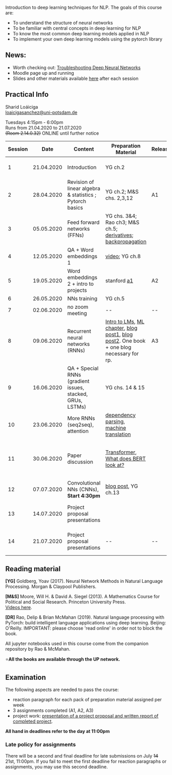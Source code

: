 
Introduction to deep learning techniques for NLP. The goals of this course are:  

- To understand the structure of neural networks  
- To be familiar with central concepts in deep learning for NLP  
- To know the most common deep learning models applied in NLP  
- To implement your own deep learning models using the pytorch library  

## News: 

- Worth checking out: [Troubleshooting Deep Neural Networks](http://josh-tobin.com/assets/pdf/troubleshooting-deep-neural-networks-01-19.pdf)
- Moodle page up and running  
- Slides and other materials available [here](https://github.com/compling-potsdam/sose20-deep-nlp/tree/master/docs/materials) after each session 

## Practical Info

Sharid Loáiciga  
<loaicigasanchez@uni-potsdam.de>  

Tuesdays 4:15pm - 6:00pm  
Runs from 21.04.2020 to 21.07.2020  
~~(Room 2.14.0.32)~~ ONLINE until further notice  


| Session  | Date  | Content  | Preparation Material  | Release | Due    | 
|---|---|---|---|---|---|
| 1  | 21.04.2020  | Introduction  |   YG ch.2       |       |  reaction paragraph not required    |
| 2  | 28.04.2020  | Revision of linear algebra & statistics ; Pytorch basics | YG ch.2; M&S chs. 2,3,12  | A1  | rp + set up |
| 3  | 05.05.2020  | Feed forward networks (FFNs)   |  YG chs. 3&4; Rao ch3; M&S ch.5; [derivatives](http://cs231n.stanford.edu/handouts/derivatives.pdf); [backpropagation](http://colah.github.io/posts/2015-08-Backprop/) |   | rp  |
| 4  | 12.05.2020 | QA + Word embeddings 1 | [video](https://www.youtube.com/watch?v=kEMJRjEdNzM); YG ch.8  |  | rp + A1  |
| 5  | 19.05.2020 |   Word embeddings 2 + intro to projects   | stanford [a1](http://web.stanford.edu/class/cs224n/assignments/a1.zip)   | A2  |---|
| 6  |  26.05.2020 | NNs training                   | YG ch.5  |               |  rp |
| 7  |  02.06.2020 | no zoom meeting   | --  |   --   |  A2   |
| 8  |  09.06.2020 | Recurrent neural networks (RNNs)   | [Intro to LMs](https://web.stanford.edu/~jurafsky/slp3/3.pdf), [ML chapter](http://www.deeplearningbook.org/contents/rnn.html), [blog post1](http://karpathy.github.io/2015/05/21/rnn-effectiveness/), [blog post2](http://norvig.com/chomsky.html). One book + one blog necessary for rp. | A3  | rp | 
| 9  |  16.06.2020    | QA + Special RNNs (gradient issues, stacked, GRUs, LSTMs) |  YG chs. 14 & 15  |   | rp  |
| 10  | 23.06.2020 | More RNNs (seq2seq), attention          |  [dependency parsing](https://www.youtube.com/watch?v=nC9_RfjYwqA&t=1918s), [machine translation](https://www.youtube.com/watch?v=IxQtK2SjWWM)  |     |rp   |
| 11  | 30.06.2020  |   Paper discussion  | [Transformer](http://papers.nips.cc/paper/7181-attention-is-all-you-need.pdf), [What does BERT look at?](https://www-nlp.stanford.edu/pubs/clark2019what.pdf) |  | A3 + rp + group contracts (03.07.20) + pick project topic |
| 12  | 07.07.2020  | Convolutional NNs (CNNs), **Start 4:30pm**  | [blog post](https://adeshpande3.github.io/adeshpande3.github.io/A-Beginner's-Guide-To-Understanding-Convolutional-Neural-Networks/), YG ch.13  |   |rp    |
| 13  | 14.07.2020  | Project proposal presentations  |   |   | ~~any late assignments (first time submission)~~  |
| 14  | 21.07.2020  | Project proposal presentations  | --  | --  | any late assignments (first time submission)  |


## Reading material 

**\[YG\]** Goldberg, Yoav (2017).  Neural Network Methods in Natural Language Processing. Morgan & Claypool Publishers.

**\[M&S\]** Moore, Will H. & David A. Siegel (2013). A Mathematics Course for Political and Social Research. Princeton University Press.  
[Videos here](https://www.youtube.com/channel/UCrA2SLUKnV6yjdgIfDwFeGg/playlists).

**\[DR\]** Rao, Delip & Brian McMahan (2019). Natural language processing with PyTorch: build intelligent language applications using deep learning. Beijing: O'Reilly.  IMPORTANT: please choose 'read online' in order not to block the book. 

All jupyter notebooks used in this course come from the companion repository by Rao & McMahan.

⭐️**All the books are available through the UP network.**

## Examination  

The following aspects are needed to pass the course:  

 - reaction paragraph for each pack of preparation material assigned per week
 - 3 assignments completed (A1, A2, A3)
 - project work: [presentation of a project proposal and written report of completed project](https://compling-potsdam.github.io/sose20-deep-nlp/final_project/instructions). 

**All hand in deadlines refer to the day at 11:00pm**

### Late policy for assignments 

There will be a second and final deadline for late submissions on July ~~14~~ 21st, 11:00pm. If you fail to meet the first deadline for reaction paragraphs or assignments, you may use this second deadline. 


